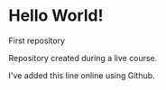# Hello World!
 First repository

Repository created during a live course.

I've added this line online using Github.
